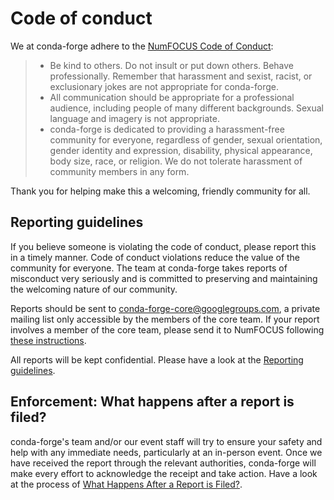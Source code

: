 # Code of conduct

We at conda-forge adhere to the [NumFOCUS Code of Conduct](https://numfocus.org/code-of-conduct):

> - Be kind to others. Do not insult or put down others. Behave professionally. Remember that harassment and sexist, racist, or exclusionary jokes are not appropriate for conda-forge.
> - All communication should be appropriate for a professional audience, including people of many different backgrounds. Sexual language and imagery is not appropriate.
> - conda-forge is dedicated to providing a harassment-free community for everyone, regardless of gender, sexual orientation, gender identity and expression, disability, physical appearance, body size, race, or religion. We do not tolerate harassment of community members in any form.

Thank you for helping make this a welcoming, friendly community for all.

## Reporting guidelines

If you believe someone is violating the code of conduct, please report this in a timely manner. Code of conduct violations reduce the value of the community for everyone. The team at conda-forge takes reports of misconduct very seriously and is committed to preserving and maintaining the welcoming nature of our community.

Reports should be sent to <conda-forge-core@googlegroups.com>, a private mailing list only accessible by the members of the core team. If your report involves a member of the core team, please send it to NumFOCUS following [these instructions](https://numfocus.org/code-of-conduct#how-to-report).

All reports will be kept confidential. Please have a look at the [Reporting guidelines](https://numfocus.org/code-of-conduct#reporting-guidelines).

## Enforcement: What happens after a report is filed?

conda-forge's team and/or our event staff will try to ensure your safety and help with any immediate needs, particularly at an in-person event. Once we have received the report through the relevant authorities, conda-forge will make every effort to acknowledge the receipt and take action. Have a look at the process of [What Happens After a Report is Filed?](https://numfocus.org/code-of-conduct#enforcement).
